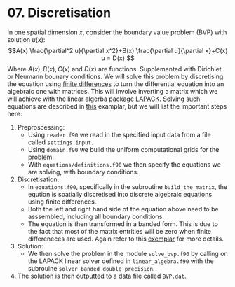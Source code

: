 # 07. Discretisation

In one spatial dimension $x$, consider the boundary value problem (BVP) with solution $u(x)$: 
        $$A(x) \frac{\partial^2 u}{\partial x^2}+B(x) \frac{\partial u}{\partial x}+C(x) u  = D(x) $$
    Where $A(x), B(x), C(x)$ and $D(x)$ are functions. Supplemented with Dirichlet or Neumann bounary conditions.
We will solve this problem by discretising the equation using [finite differences](https://en.wikipedia.org/wiki/Finite_difference_method) to turn the differential equation into an algebraic one with matrices.
    This will involve inverting a matrix which we will achieve with the linear algerba package [LAPACK](https://www.netlib.org/lapack/).
    Solving such equations are described in [this](https://github.com/ImperialCollegeLondon/ReCoDE_Diffusion_Code/blob/main/docs/1-numerics.md) examplar, but we will list the important steps here:
  
  1. Preproscessing:
     - Using `reader.f90` we read in the specified input data from a file called `settings.input`.
     - Using `domain.f90` we build the uniform computational grids for the problem.
     - With `equations/definitions.f90` we then specify the equations we are solving, with boundary conditions.
  2. Discretisation:
     - In `equations.f90`, specifically in the subroutine `build_the_matrix`, the eqution is spatially discretised into discrete algebraic equations using finite differences.
     - Both the left and right hand side of the equation above need to be asssembled, including all boundary conditions.
     - The equation is then transformed in a banded form. This is due to the fact that most of the matrix entrities will be zero when finite differeneces are used. Again refer to this [exemplar](https://github.com/ImperialCollegeLondon/ReCoDE_Diffusion_Code/blob/main/docs/6-sparse-storage.md) for more details.
  3. Solution:
     - We then solve the problem in the module `solve_bvp.f90` by calling on the LAPACK linear solver defined in `linear_algebra.f90` with the subrouine `solver_banded_double_precision`.
  4. The solution is then outputted to a data file called `BVP.dat`.
